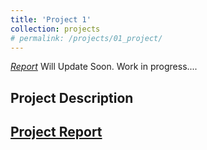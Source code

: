 ```yaml
---
title: 'Project 1'
collection: projects
# permalink: /projects/01_project/
---
```

 *[Report](http://shtarun.github.io/files/AME_Annual_Report_2019_2020.pdf)*
Will Update Soon. Work in progress....

Project Description
---

[Project Report](http://exampleurl.com)
---
